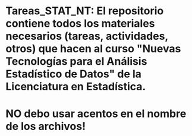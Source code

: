 # Tareas_STAT_NT: El repositorio contiene todos los materiales necesarios (tareas, actividades, otros) que hacen al curso "Nuevas Tecnologías para el Análisis Estadístico de Datos" de la Licenciatura en Estadística.

# NO debo usar acentos en el nombre de los archivos!